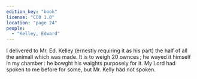 ```yaml
---
edition_key: "book"
license: "CC0 1.0"
location: "page 24"
people:
  - "Kelley, Edward"
---
```

I delivered to Mr. Ed. Kelley (ernestly requiring it as
his part) the half of all the animall which was made. It is to
weigh 20 ownces ; he wayed it himself in my chamber : he bowght
his waights purposely for it. My Lord had spoken to me before
for some, but Mr. Kelly had not spoken.
